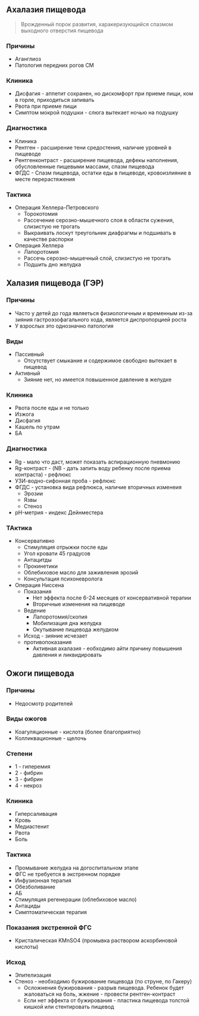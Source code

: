 ## Ахалазия пищевода

> Врожденный порок развития, харакеризующийся спазмом выходного отверстия пищевода

### Причины
* Аганглиоз
* Патология передних рогов СМ

### Клиника
* Дисфагия - аппетит сохранен, но дискомфорт при приеме пищи, ком в горле, приходиться запивать
* Рвота при приеме пищи
* Симптом мокрой подушки - слюга вытекает ночью на подушку


### Диагностика
* Клиника
* Рентген - расширение тени средостения, наличие уровней в пищеводе
* Рентгенконтраст - расширение пищевода, дефекы наполнения, обусловленные пищевыми массами, спазм пищевода
* ФГДС - Спазм пищевода, остатки еды в пищеводе, кровоизлияние в месте перерастяжения

### Тактика
* Операция Хеллера-Петровского
  * Торокотомия
  * Рассечение серозно-мышечного слоя в области сужения, слизистую не трогать
  * Выкраивать лоскут треугольник диафрагмы и подшивать в качестве распорки
* Операция Хеллера
  * Лапоротомия 
  * Рассечь серозно-мышечный слой, слизистую не трогать
  * Подшить дно желудка

## Халазия пищевода (ГЭР)

### Причины
* Часто у детей до года являеться физиологичным и временным из-за зияния гастроэзофагального хода, является диспропорцией роста
* У взрослых это однозначно патология

### Виды
* Пассивный
  * Отсутствует смыкание и содержимое свободно вытекает в пищевод
* Активный
  * Зияние нет, но имеется повышенное давление в желудке

### Клиника
* Рвота после еды и не только
* Изжога
* Дисфагия
* Кашель по утрам
* БА

### Диагностика
* Rg - мало что даст, может показать аспирационную пневмонию
* Rg-контраст - (NB - дать запить воду ребенку после приема контраста) - рефлюкс
* УЗИ-водно-сифонная проба - рефлюкс
* ФГДС - установка вида рефлюкса, наличие вторичных изменеия
  * Эрозии
  * Язвы
  * Стеноз
* pH-метрия - индекс Дейнместера

### ТАктика
* Консервативно
  * Стимуляция отрыжки после еды
  * Угол кровати 45 градусов
  * Антацитды
  * Прокинетики
  * Облебиховое масло для заживления эрозий
  * Консультация психоневролога
* Операция Ниссена
  * Показания
    * Нет эффекта после 6-24 месяцев от консервативной терапии
    * Вторичные изменения на пищеводе
  * Ведение
    * Лапоротомия/скопия
    * Мобилизация дна желудка
    * Окутывание пищевода желудком
  * Исход - зияние исчезает
  * противопоказания
    * Активная ахалазия - еобходимо айти причину повышения давления и ликвидировать


## Ожоги пищевода

### Причины
* Недосмотр родителей

### Виды ожогов
* Коагуляционные - кислота (более благоприятно)
* Колликвационные - щелочь

### Степени
* 1 - гиперемия
* 2 - фибрин
* 3 - фибрин
* 4 - некроз

### Клиника
* Гиперсаливация
* Кровь
* Медиастенит
* Рвота
* Боль

### Тактика
* Промывание желудка на догоспитальном этапе
* ФГС не требуется в экстренном порядке
* Инфузионная терапия 
* Обезболивание
* АБ
* Стимуляция регенерации (облебиховое масло)
* Антациды
* Симптоматическая терапия

### Показания экстренной ФГС
* Кристалическая KMnSO4 (промывка раствором аскорбиновой кислоты)

### Исход
* Эпителизация
* Стеноз - необходимо бужирование пищевода (по струне, по Гакеру)
  * Осложнения бужирования - разрыв пищевода. Ребенок будет жаловаться на боль, жжение - провести рентген-контраст
  * Если нет эффекта от бужирования - пластика пищевода толстой кишкой или стентировать пищевод




















